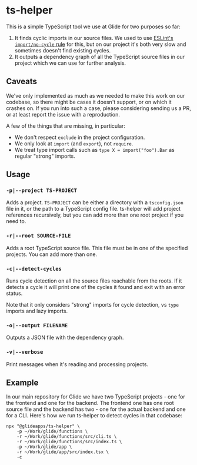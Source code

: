 # ts-helper

This is a simple TypeScript tool we use at Glide for two purposes so far:

1. It finds cyclic imports in our source files. We used to
   use [ESLint's `import/no-cycle` rule](https://github.com/import-js/eslint-plugin-import/blob/main/docs/rules/no-cycle.md)
   for this, but on our project it's both very slow and sometimes doesn't find existing cycles.
2. It outputs a dependency graph of all the TypeScript source files in our project which we can use for further
   analysis.

## Caveats

We've only implemented as much as we needed to make this work on our codebase, so there might be cases it doesn't
support, or on which it crashes on. If you run into such a case, please considering sending us a PR, or at least report
the issue with a reproduction.

A few of the things that are missing, in particular:

* We don't respect `exclude` in the project configuration.
* We only look at `import` (and `export`), not `require`.
* We treat type import calls such as `type X = import("foo").Bar` as regular "strong" imports. 

## Usage

### `-p|--project TS-PROJECT`

Adds a project.  `TS-PROJECT` can be either a directory with a `tsconfig.json` file in it, or the path to a TypeScript
config file. ts-helper will add project references recursively, but you can add more than one root project if you need
to.

### `-r|--root SOURCE-FILE`

Adds a root TypeScript source file. This file must be in one of the specified projects. You can add more than one.

### `-c|--detect-cycles`

Runs cycle detection on all the source files reachable from the roots. If it detects a cycle it will print one of the
cycles it found and exit with an error status.

Note that it only considers "strong" imports for cycle detection, vs `type` imports and lazy imports.

### `-o|--output FILENAME`

Outputs a JSON file with the dependency graph.

### `-v|--verbose`

Print messages when it's reading and processing projects.

## Example

In our main repository for Glide we have two TypeScript projects - one for the frontend and one for the backend. The
frontend one has one root source file and the backend has two - one for the actual backend and one for a CLI. Here's how
we run ts-helper to detect cycles in that codebase:

```shell
npx "@glideapps/ts-helper" \
    -p ~/Work/glide/functions \
    -r ~/Work/glide/functions/src/cli.ts \
    -r ~/Work/glide/functions/src/index.ts \
    -p ~/Work/glide/app \
    -r ~/Work/glide/app/src/index.tsx \
    -c
```
